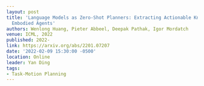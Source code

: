 ```yaml
---
layout: post
title: 'Language Models as Zero-Shot Planners: Extracting Actionable Knowledge for
  Embodied Agents'
authors: Wenlong Huang, Pieter Abbeel, Deepak Pathak, Igor Mordatch
venue: ICML, 2022
published: 2022-
link: https://arxiv.org/abs/2201.07207
date: '2022-02-09 15:30:00 -0500'
location: Online
leader: Yan Ding
tags:
- Task-Motion Planning
---
```

